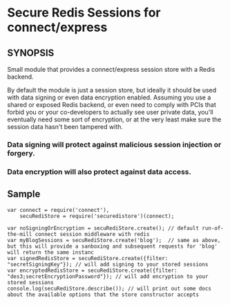 Secure Redis Sessions for connect/express
==============================

## SYNOPSIS
Small module that provides a connect/express session store with a Redis backend.

By default the module is just a session store, but ideally it should be used with data signing or even data encryption enabled.
Assuming you use a shared or exposed Redis backend, or even need to comply with PCIs that forbid you or your co-developers to actually see user private data, you'll eventually need some sort of encryption, or at the very least make sure the session data hasn't been tampered with.

### Data signing will protect against malicious session injection or forgery.
### Data encryption will also protect against data access.

##  Sample
    var connect = require('connect'),
        secuRediStore = require('securedistore')(connect);

    var noSigningOrEncryption = secuRediStore.create(); // default run-of-the-mill connect session middleware with redis
    var myBlogSessions = secuRediStore.create('blog');  // same as above, but this will provide a sanboxing and subsequent requests for 'blog' will return the same instanc
    var signedRedisStore = secuRediStore.create({filter: "secretSigningKey"}); // will add signing to your stored sessions
    var encryptedRedisStore = secuRediStore.create({filter: "des3;secretEncryptionPassword"}); // will add encryption to your stored sessions
    console.log(secuRediStore.describe()); // will print out some docs about the available options that the store constructor accepts
